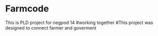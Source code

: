 # Farmcode
This is PLD project for negpod 14
#working together
#This project was designed to connect farmer and goverment
